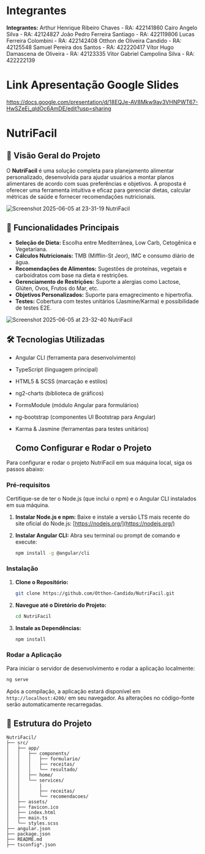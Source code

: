 # Integrantes

**Integrantes:**
Arthur Henrique Ribeiro Chaves - RA: 422141860
Cairo Angelo Silva - RA: 42124827
João Pedro Ferreira Santiago - RA: 422119806
Lucas Ferreira Colombini - RA: 422142408
Otthon de Oliveira Candido - RA: 42125548
Samuel Pereira dos Santos - RA: 422220417
Vítor Hugo Damascena de Oliveira - RA: 42123335
Vítor Gabriel Campolina Silva - RA: 422222139

#  Link Apresentação Google Slides

https://docs.google.com/presentation/d/18EQJe-AV8Mkw9av3VHNPWT67-HwSZeEj_qldOc6AmDE/edit?usp=sharing

# NutriFacil

## 🥗 Visão Geral do Projeto

O **NutriFacil** é uma solução completa para planejamento alimentar personalizado, desenvolvida para ajudar usuários a montar planos alimentares de acordo com suas preferências e objetivos. A proposta é oferecer uma ferramenta intuitiva e eficaz para gerenciar dietas, calcular métricas de saúde e fornecer recomendações nutricionais.

![Screenshot 2025-06-05 at 23-31-19 NutriFacil](https://github.com/user-attachments/assets/b345de3d-2e1e-407f-b4ef-6285e6ea8778)


## 🚀 Funcionalidades Principais

- **Seleção de Dieta:** Escolha entre Mediterrânea, Low Carb, Cetogênica e Vegetariana.
- **Cálculos Nutricionais:** TMB (Mifflin-St Jeor), IMC e consumo diário de água.
- **Recomendações de Alimentos:** Sugestões de proteínas, vegetais e carboidratos com base na dieta e restrições.
- **Gerenciamento de Restrições:** Suporte a alergias como Lactose, Glúten, Ovos, Frutos do Mar, etc.
- **Objetivos Personalizados:** Suporte para emagrecimento e hipertrofia.
- **Testes:** Cobertura com testes unitários (Jasmine/Karma) e possibilidade de testes E2E.

![Screenshot 2025-06-05 at 23-32-40 NutriFacil](https://github.com/user-attachments/assets/2b8fd509-4103-44d6-ba5e-1e1c088adb88)


## 🛠️ Tecnologias Utilizadas

- Angular CLI (ferramenta para desenvolvimento)

- TypeScript (linguagem principal)

- HTML5 & SCSS (marcação e estilos)

- ng2-charts (biblioteca de gráficos)

- FormsModule (módulo Angular para formulários)

- ng-bootstrap (componentes UI Bootstrap para Angular)

- Karma & Jasmine (ferramentas para testes unitários)

  ## Como Configurar e Rodar o Projeto

Para configurar e rodar o projeto NutriFacil em sua máquina local, siga os passos abaixo:

### Pré-requisitos

Certifique-se de ter o Node.js (que inclui o npm) e o Angular CLI instalados em sua máquina.

1.  **Instalar Node.js e npm:** Baixe e instale a versão LTS mais recente do site oficial do Node.js: [https://nodejs.org/](https://nodejs.org/)

2.  **Instalar Angular CLI:** Abra seu terminal ou prompt de comando e execute:
    ```bash
    npm install -g @angular/cli
    ```

### Instalação

1.  **Clone o Repositório:**
    ```bash
    git clone https://github.com/Otthon-Candido/NutriFacil.git
    ```

2.  **Navegue até o Diretório do Projeto:**
    ```bash
    cd NutriFacil
    ```

3.  **Instale as Dependências:**
    ```bash
    npm install
    ```

### Rodar a Aplicação

Para iniciar o servidor de desenvolvimento e rodar a aplicação localmente:

```bash
ng serve
```

Após a compilação, a aplicação estará disponível em `http://localhost:4200/` em seu navegador. As alterações no código-fonte serão automaticamente recarregadas.

## 📁 Estrutura do Projeto

```plaintext
NutriFacil/
├── src/
│   ├── app/
│   │   ├── components/
│   │   │   ├── formulario/
│   │   │   ├── receitas/
│   │   │   └── resultado/
│   │   ├── home/
│   │   └── services/
│   │       |
│   │       ├── receitas/
│   │       └── recomendacoes/
│   ├── assets/
│   ├── favicon.ico
│   ├── index.html
│   ├── main.ts
│   └── styles.scss
├── angular.json
├── package.json
├── README.md
├── tsconfig*.json
